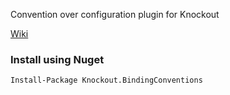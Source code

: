 Convention over configuration plugin for Knockout

[Wiki](https://github.com/AndersMalmgren/Knockout.BindingConventions/wiki)

### Install using Nuget
```
Install-Package Knockout.BindingConventions
```

